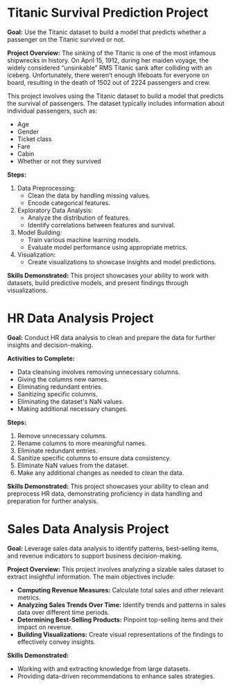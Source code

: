 # Titanic Survival Prediction Project

**Goal:**
Use the Titanic dataset to build a model that predicts whether a passenger on the Titanic survived or not.

**Project Overview:**
The sinking of the Titanic is one of the most infamous shipwrecks in history. On April 15, 1912, during her maiden voyage, the widely considered “unsinkable” RMS Titanic sank after colliding with an iceberg. Unfortunately, there weren’t enough lifeboats for everyone on board, resulting in the death of 1502 out of 2224 passengers and crew.

This project involves using the Titanic dataset to build a model that predicts the survival of passengers. The dataset typically includes information about individual passengers, such as:
- Age
- Gender
- Ticket class
- Fare
- Cabin
- Whether or not they survived

**Steps:**
1. Data Preprocessing:
   - Clean the data by handling missing values.
   - Encode categorical features.
2. Exploratory Data Analysis:
   - Analyze the distribution of features.
   - Identify correlations between features and survival.
3. Model Building:
   - Train various machine learning models.
   - Evaluate model performance using appropriate metrics.
4. Visualization:
   - Create visualizations to showcase insights and model predictions.

**Skills Demonstrated:**
This project showcases your ability to work with datasets, build predictive models, and present findings through visualizations.
# HR Data Analysis Project

**Goal:**
Conduct HR data analysis to clean and prepare the data for further insights and decision-making.

**Activities to Complete:**
- Data cleansing involves removing unnecessary columns.
- Giving the columns new names.
- Eliminating redundant entries.
- Sanitizing specific columns.
- Eliminating the dataset's NaN values.
- Making additional necessary changes.

**Steps:**
1. Remove unnecessary columns.
2. Rename columns to more meaningful names.
3. Eliminate redundant entries.
4. Sanitize specific columns to ensure data consistency.
5. Eliminate NaN values from the dataset.
6. Make any additional changes as needed to clean the data.

**Skills Demonstrated:**
This project showcases your ability to clean and preprocess HR data, demonstrating proficiency in data handling and preparation for further analysis.
# Sales Data Analysis Project

**Goal:**
Leverage sales data analysis to identify patterns, best-selling items, and revenue indicators to support business decision-making.

**Project Overview:**
This project involves analyzing a sizable sales dataset to extract insightful information. The main objectives include:
- **Computing Revenue Measures:** Calculate total sales and other relevant metrics.
- **Analyzing Sales Trends Over Time:** Identify trends and patterns in sales data over different time periods.
- **Determining Best-Selling Products:** Pinpoint top-selling items and their impact on revenue.
- **Building Visualizations:** Create visual representations of the findings to effectively convey insights.

**Skills Demonstrated:**
- Working with and extracting knowledge from large datasets.
- Providing data-driven recommendations to enhance sales strategies.

